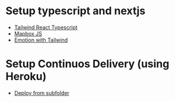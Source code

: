 # Setup typescript and nextjs

- [Tailwind React Typescript](https://www.hoshki.me/blog/2020-09-11-how-to-setup-tailwind-css-with-cra-and-typescript/)
- [Mapbox JS](https://docs.mapbox.com/mapbox-gl-js/guides/install/)
- [Emotion with Tailwind](https://ryanlanciaux.com/blog/2020/01/02/tailwind-with-react/)

# Setup Continuos Delivery (using Heroku)

- [Deploy from subfolder](https://stackoverflow.com/questions/39197334/automated-heroku-deploy-from-subfolder)
